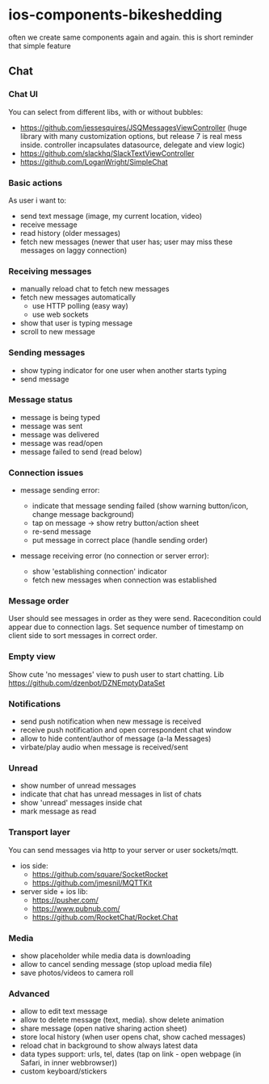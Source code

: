 # ios-components-bikeshedding
often we create same components again and again. this is short reminder that simple feature


## Chat

### Chat UI 
You can select from different libs, with or without bubbles:

  * https://github.com/jessesquires/JSQMessagesViewController (huge library with many customization options, but release 7 is real mess inside. controller incapsulates datasource, delegate and view logic)
  * https://github.com/slackhq/SlackTextViewController
  * https://github.com/LoganWright/SimpleChat

### Basic actions

As user i want to:

  * send text message (image, my current location, video)
  * receive message
  * read history (older messages)
  * fetch new messages (newer that user has; user may miss these messages on laggy connection)

### Receiving messages
  
  * manually reload chat to fetch new messages
  * fetch new messages automatically
    * use HTTP polling (easy way) 
    * use web sockets
  * show that user is typing message 
  * scroll to new message

### Sending messages
  
  * show typing indicator for one user when another starts typing
  * send message

### Message status

  * message is being typed
  * message was sent
  * message was delivered
  * message was read/open
  * message failed to send (read below)

### Connection issues

  * message sending error: 
    * indicate that message sending failed (show warning button/icon, change message background)
    * tap on message -> show retry button/action sheet
    * re-send message
    * put message in correct place (handle sending order)
  
  * message receiving error (no connection or server error):
    * show 'establishing connection' indicator
    * fetch new messages when connection was established

### Message order
  
User should see messages in order as they were send. Racecondition could appear due to connection lags. Set sequence number of timestamp on client side to sort messages in correct order. 

### Empty view

Show cute 'no messages' view to push user to start chatting.
Lib https://github.com/dzenbot/DZNEmptyDataSet

### Notifications
  
 * send push notification when new message is received
 * receive push notification and open correspondent chat window
 * allow to hide content/author of message (a-la Messages)
 * virbate/play audio when message is received/sent
  

### Unread
 
 * show number of unread messages
 * indicate that chat has unread messages in list of chats
 * show 'unread' messages inside chat
 * mark message as read

### Transport layer

You can send messages via http to your server or user sockets/mqtt.

 * ios side:
   * https://github.com/square/SocketRocket
   * https://github.com/jmesnil/MQTTKit
 * server side + ios lib:
   * https://pusher.com/
   * https://www.pubnub.com/
   * https://github.com/RocketChat/Rocket.Chat

### Media

  * show placeholder while media data is downloading
  * allow to cancel sending message (stop upload media file)
  * save photos/videos to camera roll

### Advanced
  
  * allow to edit text message
  * allow to delete message (text, media). show delete animation
  * share message (open native sharing action sheet)
  * store local history (when user opens chat, show cached messages)
  * reload chat in background to show always latest data
  * data types support: urls, tel, dates (tap on link - open webpage (in Safari, in inner webbrowser))
  * custom keyboard/stickers
